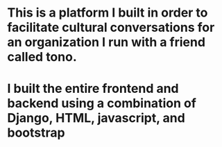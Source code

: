 # This is a platform I built in order to facilitate cultural conversations for an organization I run with a friend called tono.
# I built the entire frontend and backend using a combination of Django, HTML, javascript, and bootstrap
